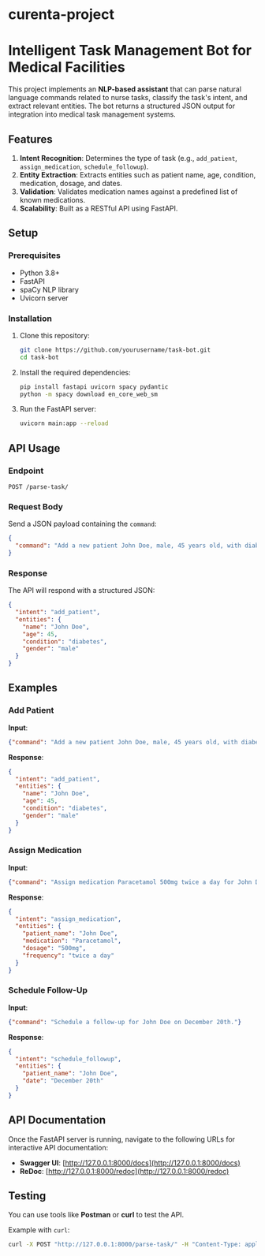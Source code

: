 # curenta-project
# Intelligent Task Management Bot for Medical Facilities  
This project implements an **NLP-based assistant** that can parse natural language commands related to nurse tasks, classify the task's intent, and extract relevant entities. The bot returns a structured JSON output for integration into medical task management systems.  

## **Features**  
1. **Intent Recognition**: Determines the type of task (e.g., `add_patient`, `assign_medication`, `schedule_followup`).  
2. **Entity Extraction**: Extracts entities such as patient name, age, condition, medication, dosage, and dates.  
3. **Validation**: Validates medication names against a predefined list of known medications.  
4. **Scalability**: Built as a RESTful API using FastAPI.  

## **Setup**  

### **Prerequisites**  
- Python 3.8+  
- FastAPI  
- spaCy NLP library  
- Uvicorn server  

### **Installation**  
1. Clone this repository:  
   ```bash  
   git clone https://github.com/yourusername/task-bot.git  
   cd task-bot  
   ```  

2. Install the required dependencies:  
   ```bash  
   pip install fastapi uvicorn spacy pydantic  
   python -m spacy download en_core_web_sm  
   ```  

3. Run the FastAPI server:  
   ```bash  
   uvicorn main:app --reload  
   ```  

## **API Usage**  

### Endpoint  
`POST /parse-task/`  

### Request Body  
Send a JSON payload containing the `command`:  
```json  
{  
  "command": "Add a new patient John Doe, male, 45 years old, with diabetes."  
}  
```  

### Response  
The API will respond with a structured JSON:  
```json  
{  
  "intent": "add_patient",  
  "entities": {  
    "name": "John Doe",  
    "age": 45,  
    "condition": "diabetes",  
    "gender": "male"  
  }  
}  
```  

## **Examples**  

### Add Patient  
**Input**:  
```json  
{"command": "Add a new patient John Doe, male, 45 years old, with diabetes."}  
```  
**Response**:  
```json  
{  
  "intent": "add_patient",  
  "entities": {  
    "name": "John Doe",  
    "age": 45,  
    "condition": "diabetes",  
    "gender": "male"  
  }  
}  
```  

### Assign Medication  
**Input**:  
```json  
{"command": "Assign medication Paracetamol 500mg twice a day for John Doe."}  
```  
**Response**:  
```json  
{  
  "intent": "assign_medication",  
  "entities": {  
    "patient_name": "John Doe",  
    "medication": "Paracetamol",  
    "dosage": "500mg",  
    "frequency": "twice a day"  
  }  
}  
```  

### Schedule Follow-Up  
**Input**:  
```json  
{"command": "Schedule a follow-up for John Doe on December 20th."}  
```  
**Response**:  
```json  
{  
  "intent": "schedule_followup",  
  "entities": {  
    "patient_name": "John Doe",  
    "date": "December 20th"  
  }  
}  
```  

## **API Documentation**  
Once the FastAPI server is running, navigate to the following URLs for interactive API documentation:  
- **Swagger UI**: [http://127.0.0.1:8000/docs](http://127.0.0.1:8000/docs)  
- **ReDoc**: [http://127.0.0.1:8000/redoc](http://127.0.0.1:8000/redoc)  

## **Testing**  
You can use tools like **Postman** or **curl** to test the API.  

Example with `curl`:  
```bash  
curl -X POST "http://127.0.0.1:8000/parse-task/" -H "Content-Type: application/json" -d '{"command": "Assign medication Paracetamol 500mg twice a day for John Doe."}'  
```  

